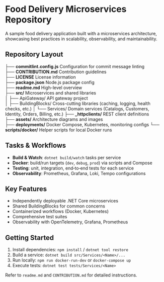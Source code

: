 # Food Delivery Microservices Repository

A sample food delivery application built with a microservices architecture, showcasing best practices in scalability, observability, and maintainability.

## Repository Layout

├── **commitlint.config.js** Configuration for commit message linting  
├── **CONTRIBUTION.md** Contribution guidelines  
├── **LICENSE** License information  
├── **package.json** Node.js package config  
├── **readme.md** High-level overview  
├── **src/** Microservices and shared libraries  
│ ├── ApiGateway/ API gateway project  
│ ├── BuildingBlocks/ Cross-cutting libraries (caching, logging, health checks, etc.)
│ └── Services/ Domain services (Catalogs, Customers, Identity, Orders, Billing, etc.)
├── **\_httpclients/** REST client definitions  
├── **assets/** Architecture diagrams and images  
├── **deployments/** Docker Compose, Kubernetes, monitoring configs
└── **scripts/docker/** Helper scripts for local Docker runs

## Tasks & Workflows

-   **Build & Watch**: `dotnet build/watch` tasks per service
-   **Docker**: build/run targets (`dev`, `debug`, `prod`) via scripts and Compose
-   **Testing**: unit, integration, end‑to‑end tests for each service
-   **Observability**: Prometheus, Grafana, Loki, Tempo configurations

## Key Features

-   Independently deployable .NET Core microservices
-   Shared BuildingBlocks for common concerns
-   Containerized workflows (Docker, Kubernetes)
-   Comprehensive test suites
-   Observability with OpenTelemetry, Grafana, Prometheus

## Getting Started

1. Install dependencies: `npm install` / `dotnet tool restore`
2. Build a service: `dotnet build src/Services/<Name>/...`
3. Run locally: `npm run docker-run-dev` or `docker-compose up`
4. Execute tests: `dotnet test tests/Services/<Name>`

Refer to `readme.md` and `CONTRIBUTION.md` for detailed instructions.
